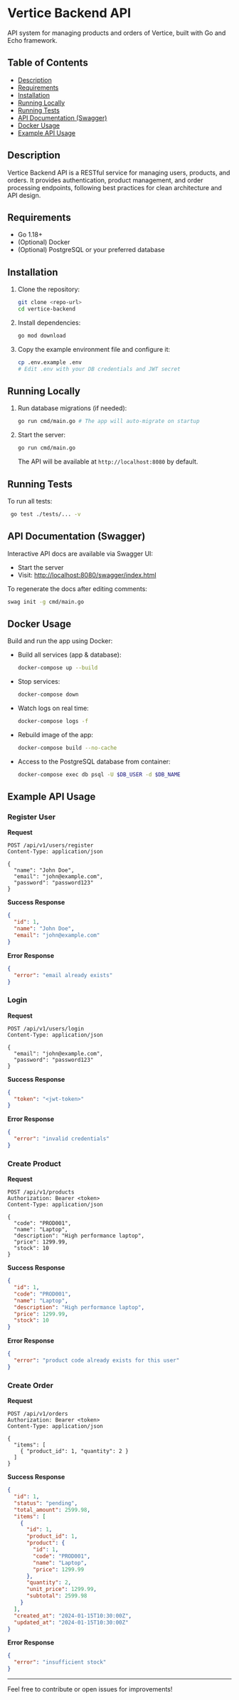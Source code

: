 # Vertice Backend API

API system for managing products and orders of Vertice, built with Go and Echo framework.

## Table of Contents
- [Description](#description)
- [Requirements](#requirements)
- [Installation](#installation)
- [Running Locally](#running-locally)
- [Running Tests](#running-tests)
- [API Documentation (Swagger)](#api-documentation-swagger)
- [Docker Usage](#docker-usage)
- [Example API Usage](#example-api-usage)

## Description
Vertice Backend API is a RESTful service for managing users, products, and orders. It provides authentication, product management, and order processing endpoints, following best practices for clean architecture and API design.

## Requirements
- Go 1.18+
- (Optional) Docker
- (Optional) PostgreSQL or your preferred database

## Installation
1. Clone the repository:
   ```sh
   git clone <repo-url>
   cd vertice-backend
   ```
2. Install dependencies:
   ```sh
   go mod download
   ```
3. Copy the example environment file and configure it:
   ```sh
   cp .env.example .env
   # Edit .env with your DB credentials and JWT secret
   ```

## Running Locally
1. Run database migrations (if needed):
   ```sh
   go run cmd/main.go # The app will auto-migrate on startup
   ```
2. Start the server:
   ```sh
   go run cmd/main.go
   ```
   The API will be available at `http://localhost:8080` by default.

## Running Tests
To run all tests:
```sh
 go test ./tests/... -v
```

## API Documentation (Swagger)
Interactive API docs are available via Swagger UI:
- Start the server
- Visit: [http://localhost:8080/swagger/index.html](http://localhost:8080/swagger/index.html)

To regenerate the docs after editing comments:
```sh
swag init -g cmd/main.go
```

## Docker Usage
Build and run the app using Docker:

- Build all services (app & database):
  ```sh
  docker-compose up --build
  ```
- Stop services:
  ```sh
  docker-compose down
  ```
- Watch logs on real time:
  ```sh
  docker-compose logs -f
  ```
- Rebuild image of the app:
  ```sh
  docker-compose build --no-cache
  ```
- Access to the PostgreSQL database from container:
  ```sh
  docker-compose exec db psql -U $DB_USER -d $DB_NAME
  ```

## Example API Usage

### Register User
**Request**
```http
POST /api/v1/users/register
Content-Type: application/json

{
  "name": "John Doe",
  "email": "john@example.com",
  "password": "password123"
}
```
**Success Response**
```json
{
  "id": 1,
  "name": "John Doe",
  "email": "john@example.com"
}
```
**Error Response**
```json
{
  "error": "email already exists"
}
```

### Login
**Request**
```http
POST /api/v1/users/login
Content-Type: application/json

{
  "email": "john@example.com",
  "password": "password123"
}
```
**Success Response**
```json
{
  "token": "<jwt-token>"
}
```
**Error Response**
```json
{
  "error": "invalid credentials"
}
```

### Create Product
**Request**
```http
POST /api/v1/products
Authorization: Bearer <token>
Content-Type: application/json

{
  "code": "PROD001",
  "name": "Laptop",
  "description": "High performance laptop",
  "price": 1299.99,
  "stock": 10
}
```
**Success Response**
```json
{
  "id": 1,
  "code": "PROD001",
  "name": "Laptop",
  "description": "High performance laptop",
  "price": 1299.99,
  "stock": 10
}
```
**Error Response**
```json
{
  "error": "product code already exists for this user"
}
```

### Create Order
**Request**
```http
POST /api/v1/orders
Authorization: Bearer <token>
Content-Type: application/json

{
  "items": [
    { "product_id": 1, "quantity": 2 }
  ]
}
```
**Success Response**
```json
{
  "id": 1,
  "status": "pending",
  "total_amount": 2599.98,
  "items": [
    {
      "id": 1,
      "product_id": 1,
      "product": {
        "id": 1,
        "code": "PROD001",
        "name": "Laptop",
        "price": 1299.99
      },
      "quantity": 2,
      "unit_price": 1299.99,
      "subtotal": 2599.98
    }
  ],
  "created_at": "2024-01-15T10:30:00Z",
  "updated_at": "2024-01-15T10:30:00Z"
}
```
**Error Response**
```json
{
  "error": "insufficient stock"
}
```

---

Feel free to contribute or open issues for improvements!

